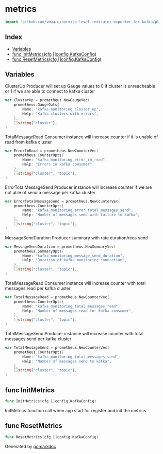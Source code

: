 <!-- Code generated by gomarkdoc. DO NOT EDIT -->

# metrics

```go
import "github.com/vmware/service-level-indicator-exporter-for-kafka/pkg/metrics"
```

## Index

- [Variables](<#variables>)
- [func InitMetrics(cfg []config.KafkaConfig)](<#func-initmetrics>)
- [func ResetMetrics(cfg []config.KafkaConfig)](<#func-resetmetrics>)


## Variables

ClusterUp Producer will set up Gauge values to 0 if cluster is unreacheable or 1 if we are able to connect to kafka cluster

```go
var ClusterUp = prometheus.NewGaugeVec(
    prometheus.GaugeOpts{
        Name: "kafka_monitoring_cluster_up",
        Help: "Kafka clusters with errors",
    },
    []string{"cluster"},
)
```

TotalMessageRead Consumer instance will increase counter if it is unable of read from kafka cluster

```go
var ErrorInRead = prometheus.NewCounterVec(
    prometheus.CounterOpts{
        Name: "kafka_monitoring_error_in_read",
        Help: "Errors in kafka consumer",
    },
    []string{"cluster", "topic"},
)
```

ErrorTotalMessageSend Producer instance will increase counter if we are not able of send a message per kafka cluster

```go
var ErrorTotalMessageSend = prometheus.NewCounterVec(
    prometheus.CounterOpts{
        Name: "kafka_monitoring_error_total_messages_send",
        Help: "Number of messages send with failure to kafka",
    },
    []string{"cluster", "topic"},
)
```

MessageSendDuration Producer summary with rate duration/reqs send

```go
var MessageSendDuration = prometheus.NewSummaryVec(
    prometheus.SummaryOpts{
        Name: "kafka_monitoring_message_send_duration",
        Help: "Duration of kafka monitoring connection",
    },
    []string{"cluster", "topic"},
)
```

TotalMessageRead Consumer instance will increase counter with total messages read per kafka cluster

```go
var TotalMessageRead = prometheus.NewCounterVec(
    prometheus.CounterOpts{
        Name: "kafka_monitoring_total_messages_read",
        Help: "Number of messages read for kafka consumer",
    },
    []string{"cluster", "topic"},
)
```

TotalMessageSend Producer instance will increase counter with total messages send per kafka cluster

```go
var TotalMessageSend = prometheus.NewCounterVec(
    prometheus.CounterOpts{
        Name: "kafka_monitoring_total_messages_send",
        Help: "Number of messages send to kafka",
    },
    []string{"cluster", "topic"},
)
```

## func InitMetrics

```go
func InitMetrics(cfg []config.KafkaConfig)
```

InitMetrics function call when app start for register and init the metrics

## func ResetMetrics

```go
func ResetMetrics(cfg []config.KafkaConfig)
```



Generated by [gomarkdoc](<https://github.com/princjef/gomarkdoc>)
